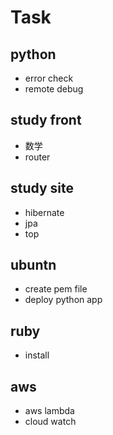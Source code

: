 # Task

## python
* error check
* remote debug


## study front
* 数学
* router


## study site
* hibernate 
* jpa
* top



## ubuntn
* create pem file
* deploy python app


## ruby
* install

## aws
* aws lambda
* cloud watch



